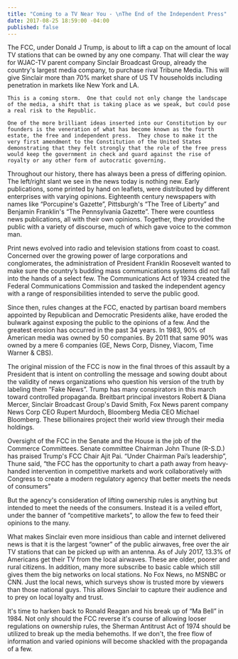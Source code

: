 ```yaml
---
title: "Coming to a TV Near You - \nThe End of the Independent Press"
date: 2017-08-25 18:59:00 -04:00
published: false
---
```


The FCC, under Donald J Trump, is about to lift a cap on the amount of local TV stations that can be owned by any one company.  That will clear the way for WJAC-TV parent company Sinclair Broadcast Group, already the country's largest media company, to purchase rival Tribune Media.  This will give Sinclair more than 70% market share of US TV households including penetration in markets like New York and LA.

    This is a coming storm.  One that could not only change the landscape of the media, a shift that is taking place as we speak, but could pose a real risk to the Republic.

    One of the more brilliant ideas inserted into our Constitution by our founders is the veneration of what has become known as the fourth estate, the free and independent press.  They chose to make it the very first amendment to the Constitution of the United States demonstrating that they felt strongly that the role of the free press would keep the government in check and guard against the rise of royalty or any other form of autocratic governing.

Throughout our history, there has always been a press of differing opinion.  The left/right slant we see in the news today is nothing new.  Early publications, some printed by hand on leaflets, were distributed by different enterprises with varying opinions.  Eighteenth century newspapers with names like “Porcupine's Gazette”, Pittsburgh's “The Tree of Liberty” and Benjamin Franklin's “The Pennsylvania Gazette”.  There were countless news publications, all with their own opinions.  Together, they provided the public with a variety of discourse, much of which gave voice to the common man.

Print news evolved into radio and television stations from coast to coast.  Concerned over the growing power of large corporations and conglomerates, the administration of President Franklin Roosevelt wanted to make sure the country’s budding mass communications systems did not fall into the hands of a select few.   The Communications Act of 1934 created the Federal Communications Commission and tasked the independent agency with a range of responsibilities intended to serve the public good.

Since then, rules changes at the FCC, enacted by partisan board members appointed by Republican and Democratic Presidents alike, have eroded the bulwark against exposing the public to the opinions of a few.  And the greatest erosion has occurred in the past 34 years.  In 1983, 90% of American media was owned by 50 companies.  By 2011 that same 90% was owned by a mere 6 companies (GE, News Corp, Disney, Viacom, Time Warner & CBS).


The original mission of the FCC is now in the final throes of this assault by a President that is intent on controlling the message and sowing doubt about the validity of news organizations who question his version of the truth by labeling them “Fake News”.  Trump has many conspirators in this march toward controlled propaganda.  Breitbart principal investors Robert & Diana Mercer, Sinclair Broadcast Group's David Smith, Fox News parent company News Corp CEO Rupert Murdoch, Bloomberg Media CEO Michael Bloomberg.  These billionaires project their world view through their media holdings.

Oversight of the FCC in the Senate and the House is the job of the Commerce Committees. Senate committee Chairman John Thune (R-S.D.) has praised Trump's FCC Chair Ajit Pai.  “Under Chairman Pai’s leadership”, Thune said, “the FCC has the opportunity to chart a path away from heavy-handed intervention in competitive markets and work collaboratively with Congress to create a modern regulatory agency that better meets the needs of consumers”

But the agency's consideration of lifting ownership rules is anything but intended to meet the needs of the consumers.  Instead it is a veiled effort, under the banner of “competitive markets”, to allow the few to feed their opinions to the many. 

What makes Sinclair even more insidious than cable and internet delivered news is that it is the largest “owner” of the public airwaves, free over the air TV stations that can be picked up with an antenna.  As of July 2017, 13.3% of Americans get their TV from the local airwaves. These are older, poorer and rural citizens.  In addition, many more subscribe to basic cable which still gives them the big networks on local stations.  No Fox News, no MSNBC or CNN.  Just the local news, which surveys show is trusted more by viewers than those national guys.  This allows Sinclair to capture their audience and to prey on local loyalty and trust.

It's time to harken back to Ronald Reagan and his break up of “Ma Bell” in 1984.  Not only should the FCC reverse it's course of allowing looser regulations on ownership rules, the Sherman Antitrust Act of 1974 should be utilized to break up the media behemoths.  If we don't, the free flow of information and varied opinions will become shackled with the propaganda of a few.
